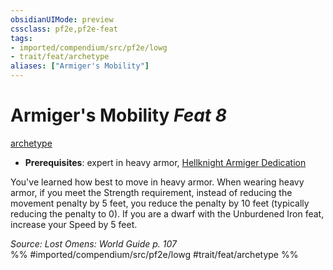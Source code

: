 ```yaml
---
obsidianUIMode: preview
cssclass: pf2e,pf2e-feat
tags:
- imported/compendium/src/pf2e/lowg
- trait/feat/archetype
aliases: ["Armiger's Mobility"]
---
```

# Armiger's Mobility  *Feat 8*  
[archetype](archetype.md)  

- **Prerequisites**: expert in heavy armor, [Hellknight Armiger Dedication](hellknight-armiger-dedication-lowg.md)

You've learned how best to move in heavy armor. When wearing heavy armor, if you meet the Strength requirement, instead of reducing the movement penalty by 5 feet, you reduce the penalty by 10 feet (typically reducing the penalty to 0). If you are a dwarf with the Unburdened Iron feat, increase your Speed by 5 feet.

*Source: Lost Omens: World Guide p. 107*  
%% #imported/compendium/src/pf2e/lowg #trait/feat/archetype %%